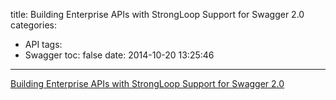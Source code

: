 title: Building Enterprise APIs with StrongLoop Support for Swagger 2.0
categories:
  - API
tags:
  - Swagger
toc: false
date: 2014-10-20 13:25:46
---

[Building Enterprise APIs with StrongLoop Support for Swagger 2.0][1]

  [1]: http://strongloop.com/strongblog/enterprise-api-swagger-2-0-loopback